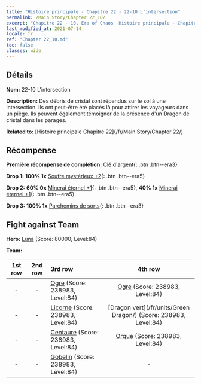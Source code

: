 ```yaml
---
title: "Histoire principale - Chapitre 22 - 22-10 L'intersection"
permalink: /Main Story/Chapter 22_10/
excerpt: "Chapitre 22 - 10. Era of Chaos  Histoire principale - Chapitre 22_10. 22-10 L'intersection"
last_modified_at: 2021-07-14
locale: fr
ref: "Chapter 22_10.md"
toc: false
classes: wide
---
```


## Détails

 **Nom:** 22-10 L'intersection

 **Description:** Des débris de cristal sont répandus sur le sol à une intersection. Ils ont peut-être été placés là pour attirer les voyageurs dans un piège. Ils peuvent également témoigner de la présence d'un Dragon de cristal dans les parages.

 **Related to:** [Histoire principale Chapitre 22](/fr/Main Story/Chapter 22/)

## Récompense

 **Première récompense de complétion:** [Clé d'argent](/ItemsFR/con_693/){: .btn .btn--era3}

 **Drop 1:** **100% 1x** [Soufre mystérieux +2](/ItemsFR/mat_78/){: .btn .btn--era5}

 **Drop 2:** **60% 0x** [Minerai éternel +1](/ItemsFR/mat_68/){: .btn .btn--era5}, **40% 1x** [Minerai éternel +1](/ItemsFR/mat_68/){: .btn .btn--era5}

 **Drop 3:** **100% 1x** [Parchemins de sorts](/ItemsFR/con_694/){: .btn .btn--era3}


## Fight against Team
 **Hero:** [Luna](/fr/heroes/Luna/) (Score: 80000, Level:84)

 **Team:**


  | 1st row | 2nd row | 3rd row | 4th row |
  |:----:|:----:|:----|:----:|
  | - | - | [Ogre](/fr/units/Ogre/) (Score: 238983, Level:84)  | [Ogre](/fr/units/Ogre/) (Score: 238983, Level:84)  |
  | - | - | [Licorne](/fr/units/Unicorn/) (Score: 238983, Level:84)  | [Dragon vert](/fr/units/Green Dragon/) (Score: 238983, Level:84)  |
  | - | - | [Centaure](/fr/units/Centaur/) (Score: 238983, Level:84)  | [Orque](/fr/units/Orc/) (Score: 238983, Level:84)  |
  | - | - | [Gobelin](/fr/units/Goblin/) (Score: 238983, Level:84)  | - |


